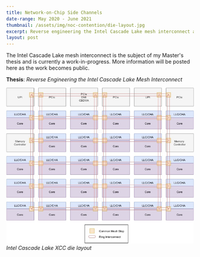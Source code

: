 ```yaml
---
title: Network-on-Chip Side Channels
date-range: May 2020 - June 2021
thumbnail: /assets/img/noc-contention/die-layout.jpg
excerpt: Reverse engineering the Intel Cascade Lake mesh interconnect and examining the potential for its use as a hardware side channel.
layout: post
---
```


The Intel Cascade Lake mesh interconnect is the subject of my Master's thesis and is currently a work-in-progress. More information will be posted here as the work becomes public.

**Thesis**: *Reverse Engineering the Intel Cascade Lake Mesh Interconnect*

![Intel Cascade Lake die layout](/assets/img/noc-contention/die-layout.jpg)
*Intel Cascade Lake XCC die layout*
